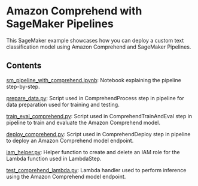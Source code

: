 # Amazon Comprehend with SageMaker Pipelines

This SageMaker example showcases how you can deploy a custom text classification model using Amazon Comprehend and SageMaker Pipelines.

## Contents

[sm_pipeline_with_comprehend.ipynb](sm_pipeline_with_comprehend.ipynb): Notebook explaining the pipeline step-by-step.

[prepare_data.py](prepare_data.py): Script used in ComprehendProcess step in pipeline for data preparation used for training and testing.

[train_eval_comprehend.py](train_eval_comprehend.py): Script used in ComprehendTrainAndEval step in pipeline to train and evaluate the Amazon Comprehend model.

[deploy_comprehend.py](deploy_comprehend.py): Script used in ComprehendDeploy step in pipeline to deploy an Amazon Comprehend model endpoint.

[iam_helper.py](iam_helper.py): Helper function to create and delete an IAM role for the Lambda function used in LambdaStep.

[test_comprehend_lambda.py](test_comprehend_lambda.py): Lambda handler used to perform inference using the Amazon Comprehend model endpoint.
